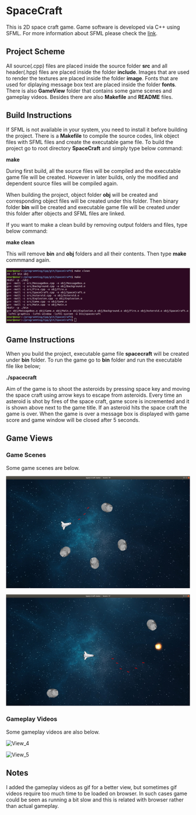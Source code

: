 # SpaceCraft

This is 2D space craft game. Game software is developed via C++ using SFML. For more information about SFML please check the [link](https://www.sfml-dev.org/).


## Project Scheme

All source(.cpp) files are placed inside the source folder **src** and all header(.hpp) files are placed inside the folder **include**. Images that are used to render the textures are placed inside the folder **image**. Fonts that are used for diplaying message box text are placed inside the folder **fonts**. There is also **GameView** folder that contains some game scenes and gameplay videos. Besides there are also **Makefile** and **README** files.


## Build Instructions

If SFML is not available in your system, you need to install it before building the project. There is a **Makefile** to compile the source codes, link object files with SFML files and create the executable game file. To build the project go to root directory **SpaceCraft** and simply type below command:

**make**

During first build, all the source files will be compiled and the executable game file will be created. However in later builds, only the modified and dependent source files will be compiled again.

When building the project, object folder **obj** will be created and corresponding object files will be created under this folder. Then binary folder **bin** will be created and executable game file will be created under this folder after objects and SFML files are linked.

If you want to make a clean build by removing output folders and files, type below command:

**make clean**

This will remove **bin** and **obj** folders and all their contents. Then type **make** commmand again.

![View_1](https://github.com/onurazbar/SpaceCraft/blob/main/GameView/View_1.png)


## Game Instructions

When you build the project, executable game file **spacecraft** will be created under **bin** folder. To run the game go to **bin** folder and run the executable file like below;

**./spacecraft**

Aim of the game is to shoot the asteroids by pressing space key and moving the space craft using arrow keys to escape from asteroids. Every time an asteroid is shot by fires of the space craft, game score is incremented and it is shown above next to the game title. If an asteroid hits the space craft the game is over. When the game is over a message box is displayed with game score and game window will be closed after 5 seconds.


## Game Views

### Game Scenes

Some game scenes are below.

![View_2](https://github.com/onurazbar/SpaceCraft/blob/main/GameView/View_2.png)

![View_3](https://github.com/onurazbar/SpaceCraft/blob/main/GameView/View_3.png)

### Gameplay Videos

Some gameplay videos are also below.

![View_4](https://github.com/onurazbar/SpaceCraft/blob/main/GameView/GamePlay_1.gif)

![View_5](https://github.com/onurazbar/SpaceCraft/blob/main/GameView/GamePlay_2.gif)


## Notes

I added the gameplay videos as gif for a better view, but sometimes gif videos require too much time to be loaded on browser. In such cases game could be seen as running a bit slow and this is related with browser rather than actual gameplay.
